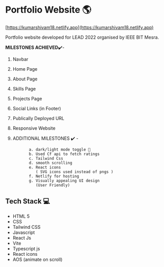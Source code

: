 # Portfolio Website 🌎

[https://kumarshivam18.netlify.app](https://kumarshivam18.netlify.app)

Portfolio website developed for LEAD 2022 organised by IEEE BIT Mesra.

**MILESTONES ACHIEVED**✔️-

1.  Navbar
2.  Home Page
3.  About Page
4.  Skills Page
5.  Projects Page
6.  Social Links (in Footer)
7.  Publically Deployed URL
8.  Responsive Website
9.  ADDITIONAL MILESTONES ✔️ -

               a. dark/light mode toggle 🌙
               b. Used Cf api to fetch ratings
               c. Tailwind Css
               d. smooth scrolling
               e. React icons
                  ( SVG icons used instead of pngs )
               f. Netlify for hosting
               g. Visually appealing UI design
                  (User Friendly)

## Tech Stack 💻

- HTML 5
- CSS
- Tailwind CSS
- Javascript
- React Js
- Vite
- Typescript js
- React icons
- AOS (animate on scroll)
